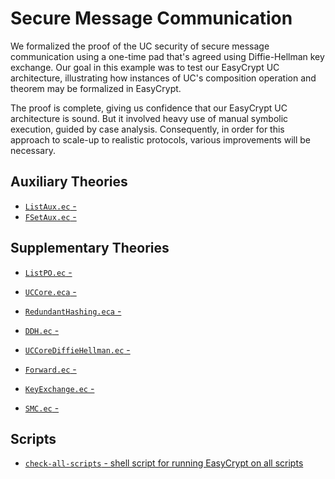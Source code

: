 Secure Message Communication
====================================================================

We formalized the proof of the UC security of secure message
communication using a one-time pad that's agreed using Diffie-Hellman
key exchange. Our goal in this example was to test our EasyCrypt UC
architecture, illustrating how instances of UC's composition operation
and theorem may be formalized in EasyCrypt.

The proof is complete, giving us confidence that our EasyCrypt UC
architecture is sound. But it involved heavy use of manual symbolic
execution, guided by case analysis. Consequently, in order for this
approach to scale-up to realistic protocols, various improvements will
be necessary.



Auxiliary Theories
--------------------------------------------------------------------

* [`ListAux.ec` - ](ListAux.ec)
* [`FSetAux.ec` - ](FSetAux.ec)

Supplementary Theories
--------------------------------------------------------------------

* [`ListPO.ec` - ](ListPO.ec)
* [`UCCore.eca` - ](UCCore.eca)
* [`RedundantHashing.eca` - ](RedundantHashing.eca)

* [`DDH.ec` - ](DDH.ec)
* [`UCCoreDiffieHellman.ec` - ](UCCoreDiffieHellman.ec)
* [`Forward.ec` - ](Forward.ec)
* [`KeyExchange.ec` - ](KeyExchange.ec)
* [`SMC.ec` - ](SMC.ec)

Scripts
--------------------------------------------------------------------

* [`check-all-scripts` - shell script for running EasyCrypt on
   all scripts](check-all-scripts)
